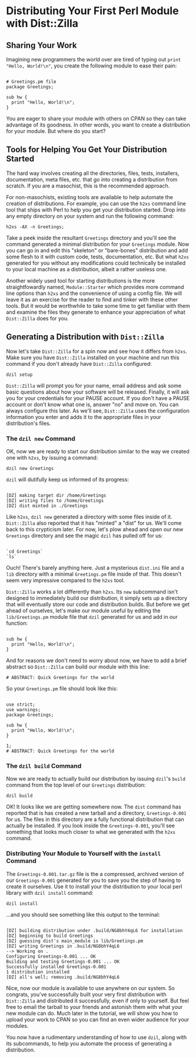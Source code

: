 # Distributing Your First Perl Module with Dist::Zilla

## Sharing Your Work

Imagining new programmers the world over are tired of typing out `print "Hello,
World!\n"`, you create the following module to ease their pain:

```

# Greetings.pm file
package Greetings;

sub hw {
  print "Hello, World!\n";
}

```

You are eager to share your module with others on CPAN so they can take
advantage of its goodness. In other words, you want to create a distribution for
your module. But where do you start?

## Tools for Helping You Get Your Distribution Started

The hard way involves creating all the directories, files, tests, installers,
documentation, meta files, etc. that go into creating a distribution from
scratch. If you are a masochist, this is the recommended approach.

For non-masochists, existing tools are available to help automate the creation
of distributions. For example, you can use the `h2xs` command line tool that
ships with Perl to help you get your distribution started. Drop into any empty
directory on your system and run the following command:

`h2xs -AX -n Greetings;`

Take a peek inside the resultant `Greetings` directory and you'll see the
command generated a minimal distribution for your `Greetings` module. Now you
can go in and edit this "skeleton" or "bare-bones" distribution and add some flesh
to it with custom code, tests, documentation, etc. But what `h2xs` generated for
you without any modifications could technically be installed to your local
machine as a distribution, albeit a rather useless one.

Another widely used tool for starting distributions is the more straightfowardly
named, `Module::Starter` which provides more command line options than `h2xs`
and the convenience of using a config file. We will leave it as an exercise for
the reader to find and tinker with these other tools. But it would be worthwhile
to take some time to get familiar with them and examine the files they generate
to enhance your appreciation of what `Dist::Zilla` does for you.

## Generating a Distribution with `Dist::Zilla`

Now let's take `Dist::Zilla` for a spin now and see how it differs from `h2xs`.
Make sure you have `Dist::Zilla` installed on your machine and run this command
if you don't already have `Dist::Zilla` configured:

`dzil setup`

`Dist::Zilla` will prompt you for your name, email address and ask some basic
questions about how your software will be released. Finally, it will ask you for
your credentials for your PAUSE account. If you don't have a PAUSE account or
don't know what one is, answer "no" and move on. You can always configure this
later. As we'll see, `Dist::Zilla` uses the configuration information you enter
and adds it to the appropriate files in your distribution's files.

### The `dzil new` Command

OK, now we are ready to start our distribution similar to the way we created one
with `h2xs`, by issuing a command:

`dzil new Greetings`

`dzil` will dutifully keep us informed of its progress:

```

[DZ] making target dir /home/Greetings
[DZ] writing files to /home/Greetings
[DZ] dist minted in ./Greetings

```

Like `h2xs`, `dzil new` generated a directory with some files inside of it.
`Dist::Zilla` also reported that it has "minted" a "dist" for us. We'll come
back to this crypticism later. For now, let's plow ahead and open our new
`Greetings` directory and see the magic `dzil` has pulled off for us:

```

`cd Greetings`
`ls`

```

Ouch! There's barely anything here. Just a mysterious `dist.ini` file and a
`lib` directory with a minimal `Greetings.pm` file inside of that. This doesn't
seem very impressive compared to the `h2xs` tool.

`Dist::Zilla` works a lot differently than `h2xs`. Its `new` subcommand
isn't designed to immediately build our distribution, it simply sets up a
directory that will eventually store our code and distribution builds. But
before we get ahead of ourselves, let's make our module useful by editing the
`lib/Greetings.pm` module file that `dzil` generated for us and add in our
function:

```

sub hw {
  print "Hello, World!\n";
}

```

And for reasons we don't need to worry about now, we have to add a brief
abstract so `Dist::Zilla` can build our module with this line:

`# ABSTRACT: Quick Greetings for the world`

So your `Greetings.pm` file should look like this:

```

use strict;
use warnings;
package Greetings;

sub hw {
  print "Hello, World!\n";
}

1;
# ABSTRACT: Quick Greetings for the world

```

### The `dzil build` Command

Now we are ready to actually build our distribution by issuing `dzil`'s `build`
command from the top level of our `Greetings` distribution:

`dzil build`

OK! It looks like we are getting somewhere now. The `dist` command has reported
that is has created a new tarball and a directory, `Greetings-0.001` for us.
The files in this directory are a fully functional distribution that can
actually be installed. If you look inside the `Greetings-0.001`, you'll see
something that looks much closer to what we generated with the `h2xs` command.

### Distributing Your Module to Yourself with the `install` Command

The `Greetings-0.001.tar.gz` file is the a compressed, archived version of our
`Greetings-0.001` generated for you to save you the step of having to create it
ourselves. Use it to install your the distribution to your local perl library
with `dzil install` command:

`dzil install`

...and you should see something like this output to the terminal:

```

[DZ] building distribution under .build/NG8bhY4qL6 for installation
[DZ] beginning to build Greetings
[DZ] guessing dist's main_module is lib/Greetings.pm
[DZ] writing Greetings in .build/NG8bhY4qL6
--> Working on .
Configuring Greetings-0.001 ... OK
Building and testing Greetings-0.001 ... OK
Successfully installed Greetings-0.001
1 distribution installed
[DZ] all's well; removing .build/NG8bhY4qL6

```

Nice, now our module is available to use anywhere on our system. So congrats,
you've successfully built your very first distribution with `Dist::Zilla` and
distributed it successfully, even if only to yourself. But feel free to email
the tarball to your friends and astonish them with what your new module can do.
Much later in the tutorial, we will show you how to upload your work to CPAN so
you can find an even wider audience for your modules.

You now have a rudimentary understanding of how to use `dzil`, along
with its subcommands, to help you automate the process of generating a
distribution.
